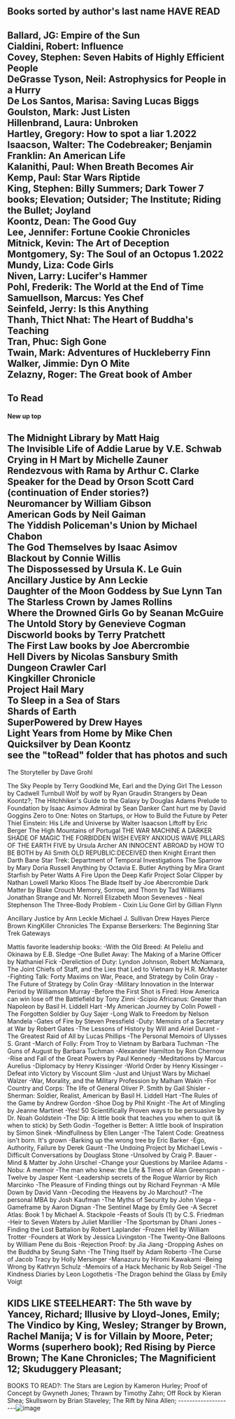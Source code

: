 ## Books sorted by author's last name HAVE READ 

Ballard, JG: Empire of the Sun  
Cialdini, Robert: Influence  
Covey, Stephen: Seven Habits of Highly Efficient People  
DeGrasse Tyson, Neil: Astrophysics for People in a Hurry  
De Los Santos, Marisa: Saving Lucas Biggs  
Goulston, Mark: Just Listen  
Hillenbrand, Laura: Unbroken  
Hartley, Gregory: How to spot a liar 1.2022    
Isaacson, Walter: The Codebreaker; Benjamin Franklin: An American Life  
Kalanithi, Paul: When Breath Becomes Air  
Kemp, Paul: Star Wars Riptide  
King, Stephen: Billy Summers; Dark Tower 7 books; Elevation; Outsider; The Institute; Riding the Bullet; Joyland     
Koontz, Dean: The Good Guy  
Lee, Jennifer: Fortune Cookie Chronicles  
Mitnick, Kevin: The Art of Deception  
Montgomery, Sy: The Soul of an Octopus 1.2022  
Mundy, Liza: Code Girls  
Niven, Larry: Lucifer's Hammer  
Pohl, Frederik: The World at the End of Time  
Samuellson, Marcus: Yes Chef  
Seinfeld, Jerry: Is this Anything  
Thanh, Thict Nhat: The Heart of Buddha's Teaching  
Tran, Phuc: Sigh Gone  
Twain, Mark: Adventures of Huckleberry Finn
Walker, Jimmie: Dyn O Mite  
Zelazny, Roger: The Great book of Amber  
---------
## To Read  

#### New up top  
The Midnight Library by Matt Haig  
The Invisible Life of Addie Larue by V.E. Schwab  
Crying in H Mart by Michelle Zauner  
Rendezvous with Rama by Arthur C. Clarke  
Speaker for the Dead by Orson Scott Card (continuation of Ender stories?)  
Neuromancer by William Gibson  
American Gods by Neil Gaiman  
The Yiddish Policeman's Union by Michael Chabon  
The God Themselves by Isaac Asimov  
Blackout by Connie Willis  
The Dispossessed by Ursula K. Le Guin  
Ancillary Justice by Ann Leckie  
Daughter of the Moon Goddess by Sue Lynn Tan  
The Starless Crown by James Rollins  
Where the Drowned Girls Go by Seanan McGuire  
The Untold Story by Genevieve Cogman  
Discworld books by Terry Pratchett  
The First Law books by Joe Abercrombie  
Hell Divers by Nicolas Sansbury Smith  
Dungeon Crawler Carl  
Kingkiller Chronicle  
Project Hail Mary  
To Sleep in a Sea of Stars  
Shards of Earth  
SuperPowered by Drew Hayes  
Light Years from Home by Mike Chen  
Quicksilver by Dean Koontz    
see the "toRead" folder that has photos and such  
----
The Storyteller by Dave Grohl

The Sky People by Terry Goodkind
Me, Earl and the Dying Girl
The Lesson by Cadwell Turnbull
Wolf by wolf  by Ryan Graudin
Strangers by Dean Koontz?;
The Hitchhiker's Guide to the Galaxy by Douglas Adams
Prelude to Foundation by Isaac Asimov
Admiral by Sean Danker
Cant hurt me by David Goggins
Zero to One: Notes on Startups, or How to Build the Future by Peter Thiel
Einstein: His Life and Universe by Walter Isaacson
Liftoff by Eric Berger
The High Mountains of Portugal
THE WAR MACHINE
A DARKER SHADE OF MAGIC
THE FORBIDDEN WISH
EVERY ANXIOUS WAVE
PILLARS OF THE EARTH
FIVE by Ursula Archer
AN INNOCENT ABROAD by
HOW TO BE BOTH by Ali Smith
OLD REPUBLIC:DECEIVED then Knight Errant then Darth Bane
Star Trek: Department of Temporal Investigations
The Sparrow by Mary Doria Russell
Anything by Octavia E. Butler
Anything by Mira Grant
Starfish by Peter Watts
A Fire Upon the Deep
Kafir Project
Solar Clipper by Nathan Lowell
Marko Kloos
The Blade Itself by Joe Abercrombie
Dark Matter by Blake Crouch
Memory, Sorrow, and Thorn by Tad Williams
Jonathan Strange and Mr. Norrell
Elizabeth Moon
Seveneves - Neal Stephenson
The Three-Body Problem - Cixin Liu
Gone Girl by Gillian Flynn

Ancillary Justice by Ann Leckle
Michael J. Sullivan
Drew Hayes
Pierce Brown
KingKiller Chronicles
The Expanse
Berserkers: The Beginning
Star Trek Gateways

Mattis favorite leadership books:
-With the Old Breed: At Peleliu and Okinawa by E.B. Sledge
-One Bullet Away: The Making of a Marine Officer by Nathaniel Fick
-Dereliction of Duty: Lyndon Johnson, Robert McNamara, The Joint Chiefs of Staff, and the Lies that Led to Vietnam by H.R. McMaster
-Fighting Talk: Forty Maxims on War, Peace, and Strategy by Colin Gray
-The Future of Strategy by Colin Gray
-Military Innovation in the Interwar Period by Williamson Murray
-Before the First Shot is Fired: How America can win lose off the Battlefield by Tony Zinni
-Scipio Africanus: Greater than Napoleon by Basil H. Liddell Hart
-My American Journey by Colin Powell
-The Forgotten Soldier by Guy Sajer
-Long Walk to Freedom by Nelson Mandela
-Gates of Fire by Steven Pressfield
-Duty: Memoirs of a Secretary at War by Robert Gates
-The Lessons of History by Will and Ariel Durant
-The Greatest Raid of All by Lucas Phillips
-The Personal Memoirs of Ulysses S. Grant
-March of Folly: From Troy to Vietnam by Barbara Tuchman
-The Guns of August by Barbara Tuchman
-Alexander Hamilton by Ron Chernow
-Rise and Fall of the Great Powers by Paul Kennedy
-Meditations by Marcus Aurelius
-Diplomacy by Henry Kissinger
-World Order by Henry Kissinger
-Defeat into Victory by Viscount Slim
-Just and Unjust Wars by Michael Walzer
-War, Morality, and the Military Profession by Malham Wakin
-For Country and Corps: The life of General Oliver P. Smith by Gail Shisler
-Sherman: Soldier, Realist, American by Basil H. Liddell Hart
-The Rules of the Game by Andrew Gordon
-Shoe Dog by Phil Knight
-The Art of Mingling by Jeanne Martinet
-Yes! 50 Scientifically Proven ways to be persuasive by Dr. Noah Goldstein
-The Dip: A little book that teaches you when to quit (& when to stick) by Seth Godin
-Together is Better: A little book of Inspiration by Simon Sinek
-Mindfullness by Ellen Langer
-The Talent Code: Greatness isn't born.  It's grown
-Barking up the wrong tree by Eric Barker
-Ego, Authority, Failure by Derek Gaunt
-The Undoing Project by Michael Lewis
-Difficult Conversations by Douglass Stone
-Unsolved by Craig P. Bauer
-Mind & Matter by John Urschel
-Change your Questions by Marilee Adams
-Nobu: A memoir
-The man who knew: the Life & Times of Alan Greenspan
-Twelve by Jasper Kent
-Leadership secrets of the Rogue Warrior by Rich Marcinko
-The Pleasure of Finding things out by Richard Feynman
-A Mile Down by David Vann
-Decoding the Heavens by Jo Marchout?
-The personal MBA by Josh Kaufman
-The Myths of Security by John Viega
-Gameframe by Aaron Dignan
-The Sentinel Mage by Emily Gee
-A Secret Atlas: Book 1 by Michael A. Stackpole
-Feasts of Souls (1) by C.S. Friedman
-Heir to Seven Waters by Juliet Marillier
-The Sportsman by Dhani Jones
-Finding the Lost Battalion by Robert Laplander
-Frozen Hell by William Trotter
-Founders at Work by Jessica Livingston
-The Twenty-One Balloons by William Pene du Bois
-Rejection Proof: by Jia Jiang
-Dropping Ashes on the Buddha by Seung Sahn
-The Thing Itself by Adam Roberto
-The Curse of Jacob Tracy by Holly Mersinger
-Manazuru by Hiromi Kawakami
-Being Wrong by Kathryn Schulz
-Memoirs of a Hack Mechanic by Rob Seigel
-The Kindness Diaries by Leon Logothetis
-The Dragon behind the Glass by Emily Voigt

KIDS LIKE STEELHEART:
The 5th wave by Yancey, Richard; Illusive by Lloyd-Jones, Emily; The Vindico by King, Wesley; Stranger by Brown, Rachel Manija; V is for Villain by Moore, Peter; Worms (superhero book); Red Rising by Pierce Brown; The Kane Chronicles; The Magnificient 12; Skuduggery Pleasant; 
--------------------------------------------------
BOOKS TO READ?: The Stars are Legion by Kameron Hurley; Proof of Concept by Gwyneth Jones; Thrawn by Timothy Zahn; Off Rock by Kieran Shea; Skullsworn by Brian Staveley; The Rift by Nina Allen; 
--------------------![image](https://user-images.githubusercontent.com/18341678/154849445-5bb9e773-1090-4775-a0b7-4e93614adadd.png)
